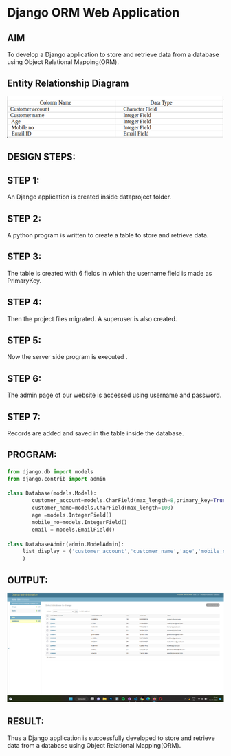 # Django ORM Web Application

## AIM
To develop a Django application to store and retrieve data from a database using Object Relational Mapping(ORM).

## Entity Relationship Diagram
![ER](/ER.png)

## DESIGN STEPS:

## STEP 1:

An Django application is created inside dataproject folder.

## STEP 2:

A python program is written to create a table to store and retrieve data.

## STEP 3:

The table is created with 6 fields in which the username field is made as PrimaryKey.

## STEP 4:

Then the project files migrated. A superuser is also created.

## STEP 5:

Now the server side program is executed .

## STEP 6:

The admin page of our website is accessed using username and password.

## STEP 7:

Records are added and saved in the table inside the database.

## PROGRAM:
```py
from django.db import models
from django.contrib import admin

class Database(models.Model):
        customer_account=models.CharField(max_length=8,primary_key=True,help_text="your refernce Number")
        customer_name=models.CharField(max_length=100)
        age =models.IntegerField()
        mobile_no=models.IntegerField()
        email = models.EmailField()

class DatabaseAdmin(admin.ModelAdmin):
     list_display = ('customer_account','customer_name','age','mobile_no','email
     )
```
## OUTPUT:
![output1](/ORM1.png)


## RESULT:
Thus a Django application is successfully developed to store and retrieve data from a database using Object Relational Mapping(ORM).